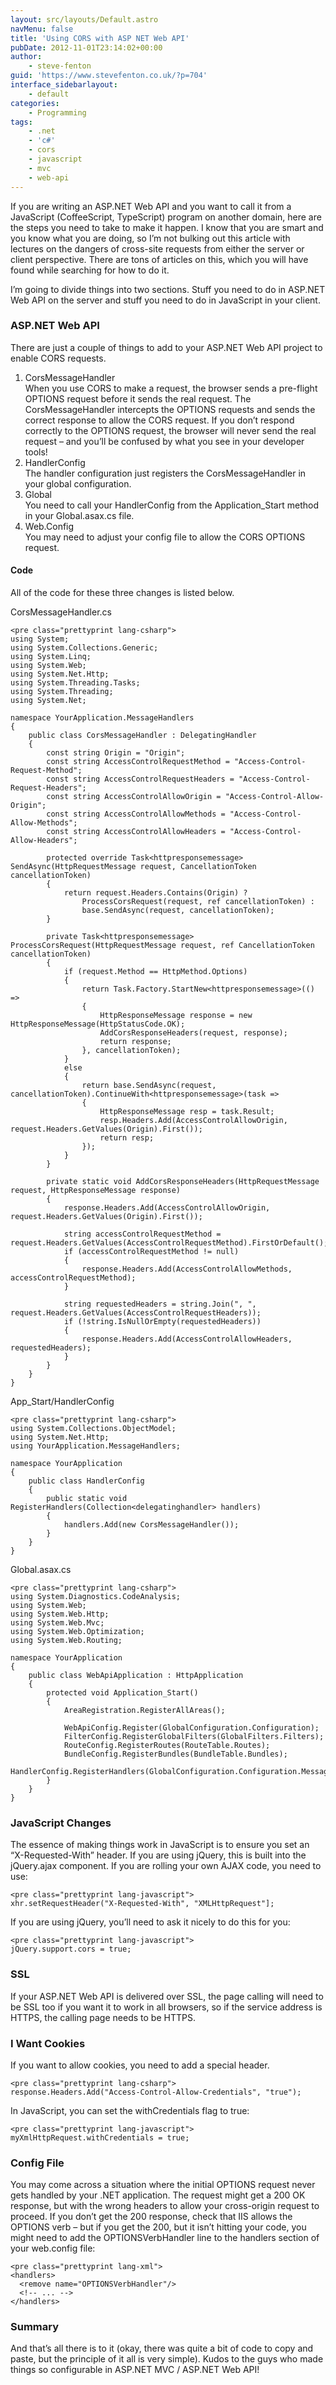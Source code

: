 ```yaml
---
layout: src/layouts/Default.astro
navMenu: false
title: 'Using CORS with ASP NET Web API'
pubDate: 2012-11-01T23:14:02+00:00
author:
    - steve-fenton
guid: 'https://www.stevefenton.co.uk/?p=704'
interface_sidebarlayout:
    - default
categories:
    - Programming
tags:
    - .net
    - 'c#'
    - cors
    - javascript
    - mvc
    - web-api
---
```


If you are writing an ASP.NET Web API and you want to call it from a JavaScript (CoffeeScript, TypeScript) program on another domain, here are the steps you need to take to make it happen. I know that you are smart and you know what you are doing, so I’m not bulking out this article with lectures on the dangers of cross-site requests from either the server or client perspective. There are tons of articles on this, which you will have found while searching for how to do it.

I’m going to divide things into two sections. Stuff you need to do in ASP.NET Web API on the server and stuff you need to do in JavaScript in your client.

### ASP.NET Web API

There are just a couple of things to add to your ASP.NET Web API project to enable CORS requests.

1. CorsMessageHandler  
    When you use CORS to make a request, the browser sends a pre-flight OPTIONS request before it sends the real request. The CorsMessageHandler intercepts the OPTIONS requests and sends the correct response to allow the CORS request. If you don’t respond correctly to the OPTIONS request, the browser will never send the real request – and you’ll be confused by what you see in your developer tools!
2. HandlerConfig  
    The handler configuration just registers the CorsMessageHandler in your global configuration.
3. Global  
    You need to call your HandlerConfig from the Application\_Start method in your Global.asax.cs file.
4. Web.Config  
    You may need to adjust your config file to allow the CORS OPTIONS request.

#### Code

All of the code for these three changes is listed below.

CorsMessageHandler.cs

```
<pre class="prettyprint lang-csharp">
using System;
using System.Collections.Generic;
using System.Linq;
using System.Web;
using System.Net.Http;
using System.Threading.Tasks;
using System.Threading;
using System.Net;

namespace YourApplication.MessageHandlers
{
    public class CorsMessageHandler : DelegatingHandler
    {
        const string Origin = "Origin";
        const string AccessControlRequestMethod = "Access-Control-Request-Method";
        const string AccessControlRequestHeaders = "Access-Control-Request-Headers";
        const string AccessControlAllowOrigin = "Access-Control-Allow-Origin";
        const string AccessControlAllowMethods = "Access-Control-Allow-Methods";
        const string AccessControlAllowHeaders = "Access-Control-Allow-Headers";

        protected override Task<httpresponsemessage> SendAsync(HttpRequestMessage request, CancellationToken cancellationToken)
        {
            return request.Headers.Contains(Origin) ?
                ProcessCorsRequest(request, ref cancellationToken) :
                base.SendAsync(request, cancellationToken);
        }

        private Task<httpresponsemessage> ProcessCorsRequest(HttpRequestMessage request, ref CancellationToken cancellationToken)
        {
            if (request.Method == HttpMethod.Options)
            {
                return Task.Factory.StartNew<httpresponsemessage>(() =>
                {
                    HttpResponseMessage response = new HttpResponseMessage(HttpStatusCode.OK);
                    AddCorsResponseHeaders(request, response);
                    return response;
                }, cancellationToken);
            }
            else
            {
                return base.SendAsync(request, cancellationToken).ContinueWith<httpresponsemessage>(task =>
                {
                    HttpResponseMessage resp = task.Result;
                    resp.Headers.Add(AccessControlAllowOrigin, request.Headers.GetValues(Origin).First());
                    return resp;
                });
            }
        }

        private static void AddCorsResponseHeaders(HttpRequestMessage request, HttpResponseMessage response)
        {
            response.Headers.Add(AccessControlAllowOrigin, request.Headers.GetValues(Origin).First());

            string accessControlRequestMethod = request.Headers.GetValues(AccessControlRequestMethod).FirstOrDefault();
            if (accessControlRequestMethod != null)
            {
                response.Headers.Add(AccessControlAllowMethods, accessControlRequestMethod);
            }

            string requestedHeaders = string.Join(", ", request.Headers.GetValues(AccessControlRequestHeaders));
            if (!string.IsNullOrEmpty(requestedHeaders))
            {
                response.Headers.Add(AccessControlAllowHeaders, requestedHeaders);
            }
        }
    }
}
```
App\_Start/HandlerConfig

```
<pre class="prettyprint lang-csharp">
using System.Collections.ObjectModel;
using System.Net.Http;
using YourApplication.MessageHandlers;

namespace YourApplication
{
    public class HandlerConfig
    {
        public static void RegisterHandlers(Collection<delegatinghandler> handlers)
        {
            handlers.Add(new CorsMessageHandler());
        }
    }
}
```
Global.asax.cs

```
<pre class="prettyprint lang-csharp">
using System.Diagnostics.CodeAnalysis;
using System.Web;
using System.Web.Http;
using System.Web.Mvc;
using System.Web.Optimization;
using System.Web.Routing;

namespace YourApplication
{
    public class WebApiApplication : HttpApplication
    {
        protected void Application_Start()
        {
            AreaRegistration.RegisterAllAreas();

            WebApiConfig.Register(GlobalConfiguration.Configuration);
            FilterConfig.RegisterGlobalFilters(GlobalFilters.Filters);
            RouteConfig.RegisterRoutes(RouteTable.Routes);
            BundleConfig.RegisterBundles(BundleTable.Bundles);
            HandlerConfig.RegisterHandlers(GlobalConfiguration.Configuration.MessageHandlers);
        }
    }
}
```
### JavaScript Changes

The essence of making things work in JavaScript is to ensure you set an “X-Requested-With” header. If you are using jQuery, this is built into the jQuery.ajax component. If you are rolling your own AJAX code, you need to use:

```
<pre class="prettyprint lang-javascript">
xhr.setRequestHeader("X-Requested-With", "XMLHttpRequest"];
```
If you are using jQuery, you’ll need to ask it nicely to do this for you:

```
<pre class="prettyprint lang-javascript">
jQuery.support.cors = true;
```
### SSL

If your ASP.NET Web API is delivered over SSL, the page calling will need to be SSL too if you want it to work in all browsers, so if the service address is HTTPS, the calling page needs to be HTTPS.

### I Want Cookies

If you want to allow cookies, you need to add a special header.

```
<pre class="prettyprint lang-csharp">
response.Headers.Add("Access-Control-Allow-Credentials", "true");
```
In JavaScript, you can set the withCredentials flag to true:

```
<pre class="prettyprint lang-javascript">
myXmlHttpRequest.withCredentials = true;
```
### Config File

You may come across a situation where the initial OPTIONS request never gets handled by your .NET application. The request might get a 200 OK response, but with the wrong headers to allow your cross-origin request to proceed. If you don’t get the 200 response, check that IIS allows the OPTIONS verb – but if you get the 200, but it isn’t hitting your code, you might need to add the OPTIONSVerbHandler line to the handlers section of your web.config file:

```
<pre class="prettyprint lang-xml">
<handlers>
  <remove name="OPTIONSVerbHandler"/>
  <!-- ... -->
</handlers>
```
### Summary

And that’s all there is to it (okay, there was quite a bit of code to copy and paste, but the principle of it all is very simple). Kudos to the guys who made things so configurable in ASP.NET MVC / ASP.NET Web API!